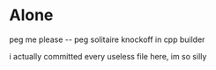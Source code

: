 # Alone
peg me please -- peg solitaire knockoff in cpp builder

i actually committed every useless file here, im so silly
